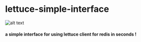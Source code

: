 # lettuce-simple-interface
![alt text](https://travis-ci.org/AhmedKamal/lettuce-simple-interface.svg?branch=master)

#### a simple interface for using lettuce client for redis in seconds !

